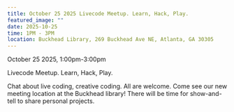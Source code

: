 ```yaml
---
title: October 25 2025 Livecode Meetup. Learn, Hack, Play.
featured_image: ""
date: 2025-10-25
time: 1PM - 3PM
location: Buckhead Library, 269 Buckhead Ave NE, Atlanta, GA 30305
---
```

October 25 2025, 1:00pm-3:00pm

Livecode Meetup. Learn, Hack, Play.

Chat about live coding, creative coding. All are welcome. Come see our new meeting location at the Buckhead library! There will be time for show-and-tell to share personal projects.
